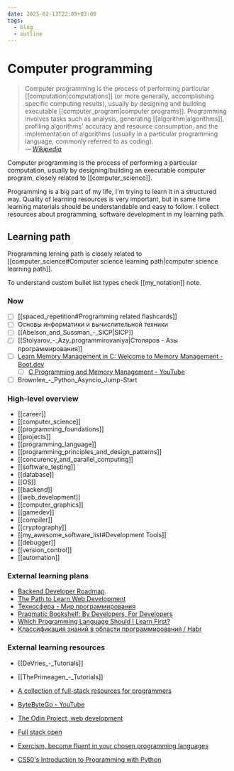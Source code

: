 ```yaml
---
date: 2025-02-13T22:09+03:00
tags:
  - blog
  - outline
---
```


# Computer programming

> Computer programming is the process of performing particular
> [[computation|computations]] (or more generally, accomplishing specific
> computing results), usually by designing and building executable
> [[computer_program|computer programs]]. Programming involves tasks such as
> analysis, generating [[algorithm|algorithms]], profiling algorithms' accuracy
> and resource consumption, and the implementation of algorithms (usually in a
> particular programming language, commonly referred to as coding).\
> — <cite>[Wikipedia](https://en.wikipedia.org/wiki/Computer_programming)</cite>

Computer programming is the process of performing a particular computation,
usually by designing/building an executable computer program, closely related to
[[computer_science]].

Programming is a big part of my life, I'm trying to learn it in a structured
way. Quality of learning resources is very important, but in same time learning
materials should be understandable and easy to follow. I collect resources about
programming, software development in my learning path.

## Learning path

Programming lerning path is closely related to
[[computer_science#Computer science learning path|computer science learning path]].

To understand custom bullet list types check [[my_notation]] note.

### Now

- [ ] [[spaced_repetition#Programming related flashcards]]
- [ ] Основы информатики и вычислительной техники
- [ ] [[Abelson_and_Sussman_-_SICP|SICP]]
- [ ] [[Stolyarov_-_Azy_programmirovaniya|Столяров - Азы программирования]]
- [ ] [Learn Memory Management in C: Welcome to Memory Management - Boot.dev](https://www.boot.dev/lessons/44a4421c-cc49-4472-bbad-a14f81f860b4)
  - [ ] [C Programming and Memory Management - YouTube](https://www.youtube.com/watch?v=rJrd2QMVbGM)
- [ ] Brownlee_-_Python_Asyncio_Jump-Start

### High-level overview

- [[career]]
- [[computer_science]]
- [[programming_foundations]]
- [[projects]]
- [[programming_language]]
- [[programming_principles_and_design_patterns]]
- [[concurency_and_parallel_computing]]
- [[software_testing]]
- [[database]]
- [[OS]]
- [[backend]]
- [[web_development]]
- [[computer_graphics]]
- [[gamedev]]
- [[compiler]]
- [[cryptography]]
- [[my_awesome_software_list#Development Tools]]
- [[debugger]]
- [[version_control]]
- [[automation]]

### External learning plans

- [Backend Developer Roadmap](https://roadmap.sh/backend).
- [The Path to Learn Web Development](https://flaviocopes.com/the-path-to-learn-web-development/)
- [Техносфера - Мир программирования](https://www.technosphera.ru/lib/8)
- [Pragmatic Bookshelf: By Developers, For Developers](https://pragprog.com/)
- [Which Programming Language Should I Learn First?](https://carlcheo.com/startcoding)
- [Классификация знаний в области программирования / Habr](https://habr.com/en/articles/249983/)

### External learning resources

- [[DeVries_-_Tutorials]]
- [[ThePrimeagen_-_Tutorials]]
- [A collection of full-stack resources for programmers](https://github.com/charlax/professional-programming)
- [ByteByteGo - YouTube](https://www.youtube.com/@ByteByteGo/videos)

- [The Odin Project, web development](https://www.theodinproject.com/)
- [Full stack open](https://fullstackopen.com/en/)
- [Exercism, become fluent in your chosen programming languages](https://exercism.org/tracks)
- [CS50's Introduction to Programming with Python](https://pll.harvard.edu/course/cs50s-introduction-programming-python)
